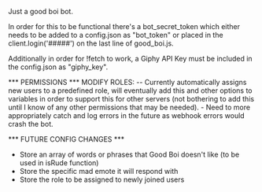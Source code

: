 Just a good boi bot. 

In order for this to be functional there's a bot_secret_token which either needs to be added to a config.json as "bot_token" or placed in the client.login('#####') on the last line of good_boi.js.

Additionally in order for !fetch to work, a Giphy API Key must be included in the config.json as "giphy_key".

*** PERMISSIONS ***
MODIFY ROLES:
  -- Currently automatically assigns new users to a predefined role, will eventually add this and other options to variables in order to support this for other servers (not bothering to add this until I know of any other permissions that may be needed).
      - Need to more appropriately catch and log errors in the future as webhook errors would crash the bot.


*** FUTURE CONFIG CHANGES ***

- Store an array of words or phrases that Good Boi doesn't like (to be used in isRude function)
- Store the specific mad emote it will respond with
- Store the role to be assigned to newly joined users